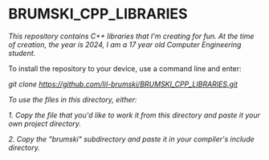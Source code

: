 # BRUMSKI_CPP_LIBRARIES

*This repository contains C++ libraries that I'm creating for fun. At the time of creation, the year is 2024, I am a 17 year old Computer Engineering student.*


To install the repository to your device, use a command line and enter:

*git clone https://github.com/lil-brumski/BRUMSKI_CPP_LIBRARIES.git*


*To use the files in this directory, either:*

*1. Copy the file that you'd like to work it from this directory and paste it your own project directory.*

    
*2. Copy the "brumski" subdirectory and paste it in your compiler's include directory.*
